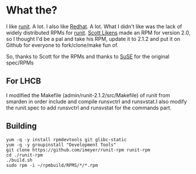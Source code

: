 # What the?

I like [runit](http://smarden.org/runit/). A lot. I also like [Redhat](http://www.redhat.com). A lot. What I didn't like was the lack of widely distributed RPMs for [runit](http://smarden.org/runit/). [Scott Likens](http://likens.us/runit/) made an RPM for version 2.0, so I thought I'd be a pal and take his RPM, update it to 2.1.2 and put it on Github for everyone to fork/clone/make fun of.

So, thanks to Scott for the RPMs and thanks to [SuSE](http://www.opensuse.org/) for the original spec/RPMs
## For LHCB

I modified the Makefile (admin/runit-2.1.2/src/Makefile) of runit from smarden in order include and compile runsvctrl and runsvstat.I also modify the runit.spec to add runsvctrl and runsvstat for the commands part.

## Building

```
yum -q -y install rpmdevtools git glibc-static
yum -q -y groupinstall "Development Tools"
git clone https://github.com/imeyer/runit-rpm runit-rpm
cd ./runit-rpm
./build.sh
sudo rpm -i ~/rpmbuild/RPMS/*/*.rpm
```
